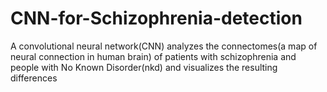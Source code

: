 # CNN-for-Schizophrenia-detection
A convolutional neural network(CNN) analyzes the connectomes(a map of neural connection in human brain) of patients with schizophrenia and people with No Known Disorder(nkd) and visualizes the resulting differences
